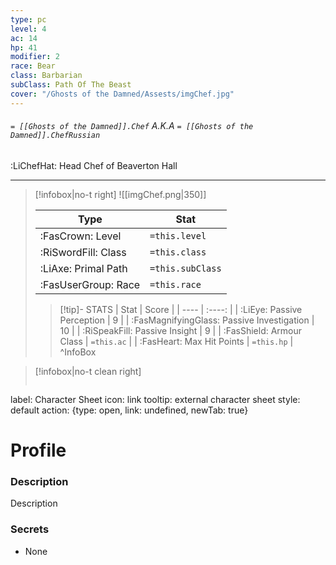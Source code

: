 ```yaml
---
type: pc
level: 4
ac: 14
hp: 41
modifier: 2
race: Bear
class: Barbarian
subClass: Path Of The Beast
cover: "/Ghosts of the Damned/Assests/imgChef.jpg"
---
```


###### `= [[Ghosts of the Damned]].Chef` A.K.A `= [[Ghosts of the Damned]].ChefRussian`
:LiChefHat: Head Chef of Beaverton Hall
___
> [!infobox|no-t right]
> ![[imgChef.png|350]]
>
> | Type | Stat |
> | ---- | ---- |
> | :FasCrown: Level   | `=this.level` |
> | :RiSwordFill: Class |  `=this.class`|
> | :LiAxe: Primal Path |  `=this.subClass`|
> |  :FasUserGroup: Race |  `=this.race`|
> 
>> [!tip]- STATS
>> | Stat | Score |
>> | ---- | :----: |
>> | :LiEye: Passive Perception | 9 |
>> | :FasMagnifyingGlass: Passive Investigation | 10 |
>> | :RiSpeakFill: Passive Insight | 9 |
>> | :FasShield: Armour Class | `=this.ac` |
>> | :FasHeart: Max Hit Points | `=this.hp` |
>^InfoBox

> [!infobox|no-t clean right]
>```meta-bind-button
label: Character Sheet
icon: link
tooltip: external character sheet
style: default
action: {type: open, link: undefined, newTab: true}

# Profile
	
### Description
Description

### Secrets
- None
